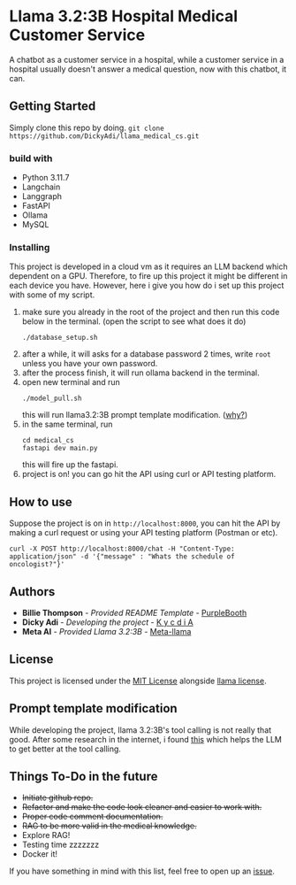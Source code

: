 # Llama 3.2:3B Hospital Medical Customer Service

A chatbot as a customer service in a hospital, while a customer service in a hospital usually doesn't answer a medical question, now with this chatbot, it can.

## Getting Started

Simply clone this repo by doing.
`git clone https://github.com/DickyAdi/llama_medical_cs.git`

### build with

- Python 3.11.7
- Langchain
- Langgraph
- FastAPI
- Ollama
- MySQL

### Installing

This project is developed in a cloud vm as it requires an LLM backend which dependent on a GPU. Therefore, to fire up this project it might be different in each device you have. However, here i give you how do i set up this project with some of my script.

1. make sure you already in the root of the project and then run this code below in the terminal. (open the script to see what does it do)
   ```
   ./database_setup.sh
   ```
2. after a while, it will asks for a database password 2 times, write `root` unless you have your own password.
3. after the process finish, it will run ollama backend in the terminal.
4. open new terminal and run
   ```
   ./model_pull.sh
   ```
   this will run llama3.2:3B prompt template modification. ([why?](#prompt-template-modification))
5. in the same terminal, run
   ```
   cd medical_cs
   fastapi dev main.py
   ```
   this will fire up the fastapi.
6. project is on! you can go hit the API using curl or API testing platform.

## How to use

Suppose the project is on in `http://localhost:8000`, you can hit the API by making a curl request or using your API testing platform (Postman or etc).

```
curl -X POST http://localhost:8000/chat -H "Content-Type: application/json" -d '{"message" : "Whats the schedule of oncologist?"}'
```

## Authors

- **Billie Thompson** - _Provided README Template_ -
  [PurpleBooth](https://github.com/PurpleBooth)
- **Dicky Adi** - _Developing the project_ -
  [K y c d i A](https://github.com/DickyAdi)
- **Meta AI** - _Provided Llama 3.2:3B_ -
  [Meta-llama](https://github.com/meta-llama)

## License

This project is licensed under the [MIT License](LICENSE) alongside [llama license](LLAMA_LICENSE).

## Prompt template modification

While developing the project, llama 3.2:3B's tool calling is not really that good. After some research in the internet, i found [this](https://github.com/ollama/ollama/issues/6127#issuecomment-2264291170) which helps the LLM to get better at the tool calling.

## Things To-Do in the future

- ~~Initiate github repo.~~
- ~~Refactor and make the code look cleaner and easier to work with.~~
- ~~Proper code comment documentation.~~
- ~~RAG to be more valid in the medical knowledge.~~
- Explore RAG!
- Testing time zzzzzzz
- Docker it!

If you have something in mind with this list, feel free to open up an [issue](https://github.com/DickyAdi/llama_medical_cs/issues).
